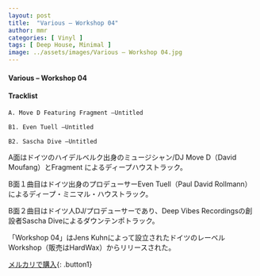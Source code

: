 ```yaml
---
layout: post
title:  "Various – Workshop 04"
author: mmr
categories: [ Vinyl ]
tags: [ Deep House, Minimal ]
image: ../assets/images/Various – Workshop 04.jpg
---
```


#### Various – Workshop 04

#### Tracklist
```md
A. Move D Featuring Fragment –Untitled

B1. Even Tuell –Untitled

B2. Sascha Dive –Untitled
```

A面はドイツのハイデルベルク出身のミュージシャン/DJ Move D（David Moufang）とFragment によるディープハウストラック。

B面１曲目はドイツ出身のプロデューサーEven Tuell（Paul David Rollmann）によるディープ・ミニマル・ハウストラック。

B面２曲目はドイツ人DJ/プロデューサーであり、Deep Vibes Recordingsの創設者Sascha Diveによるダウンテンポトラック。

「Workshop 04」はJens Kuhnによって設立されたドイツのレーベルWorkshop（販売はHardWax）からリリースされた。


[メルカリで購入](https://jp.mercari.com/item/m23721694643){: .button1}

